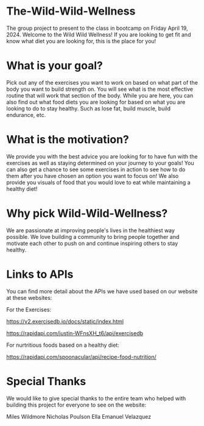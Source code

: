 # The-Wild-Wild-Wellness
The group project to present to the class in bootcamp on Friday April 19, 2024.
Welcome to the Wild Wild Wellness!
If you are looking to get fit and know what diet you are looking for, this is the place for you!

# What is your goal?

Pick out any of the exercises you want to work on based on what part of the body you want to build strength on. You will see what is the most effective routine that will work that section of the body. While you are here, you can also find out what food diets you are looking for based on what you are looking to do to stay healthy. Such as lose fat, build muscle, build endurance, etc.

# What is the motivation?

We provide you with the best advice you are looking for to have fun with the exercises as well as staying determined on your journey to your goals! You can also get a chance to see some exercises in action to see how to do them after you have chosen an option you want to focus on! We also provide you visuals of food that you would love to eat while maintaining a healthy diet!

# Why pick Wild-Wild-Wellness?

We are passionate at improving people's lives in the healthiest way possible. We love building a community to bring people together and motivate each other to push on and continue inspiring others to stay healthy.

# Links to APIs

You can find more detail about the APIs we have used based on our website at these websites:

For the Exercises: 

https://v2.exercisedb.io/docs/static/index.html

https://rapidapi.com/justin-WFnsXH_t6/api/exercisedb

For nurtritious foods based on a healthy diet:

https://rapidapi.com/spoonacular/api/recipe-food-nutrition/

# Special Thanks
We would like to give special thanks to the entire team who helped with building this project for everyone to see on the website:

Miles Wildmore
Nicholas Poulson
Ella
Emanuel Velazquez